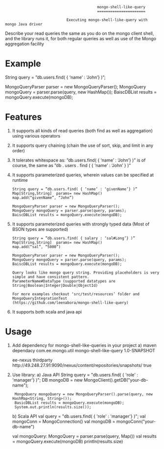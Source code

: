                                               mongo-shell-like-query
                                              ======================

                                Executing mongo-shell-like-query with mongo Java driver

Describe your read queries the same as you do on the mongo client shell, and the library runs it, for both regular queries as well as use of the Mongo aggregation facility

Example
========

String query = ”db.users.find( { ‘name’ : ‘John’} )”;

MongoQueryParser parser = new MongoQueryParser();
MongoQuery mongoQuery = parser.parse(query, new HashMap());
BaiscDBList results = mongoQuery.execute(mongoDB);

Features
========

1. It supports all kinds of read queries (both find as well as aggregation) using various operators

2. It supports query chaining (chain the use of sort, skip, and limit in any order)

3. It tolerates whitespace as: ”db.users.find( { ‘name’ : ‘John’} )” is of course, the same as 
   ”db   .   users  .  find  (  {   ‘name’   :   ‘John’   }   )”

4. It supports parameterized queries, wherein values can be specified at runtime

       String query = ”db.users.find( { ‘name’ : ‘givenName’} )”
       Map[String,String]  params= new HashMap()
       map.add(“givenName”, “John”)

       MongoQueryParser parser = new MongoQueryParser();
       MongoQuery mongoQuery = parser.parse(query, params);
       BaiscDBList results = mongoQuery.execute(mongoDB);

5. It supports parameterized queries with strongly typed data (Most of BSON types are supported)

       String query = ”db.users.find( { salary : ‘sal#Long’} )” 
       Map[String,String]  params= new HashMap()
       map.add(“sal”, “5000”)

       MongoQueryParser parser = new MongoQueryParser();
       MongoQuery mongoQuery = parser.parse(query, params);
       BaiscDBList results = mongoQuery.execute(mongoDB);

       Query looks like mongo query string. Providing placeholders is very simple and have consistent pattern.
       ParameterName#DataType (supported datatypes are String|Boolean|Integer|Double|ObjectId)

       For more examples checkout ‘src/test/resources’ folder and MongoQueryIntegrationTest
       (https://github.com/leenabora/mongo-shell-like-query)

6.  It supports both scala and java api 


Usage
=====

1. Add dependency for mongo-shell-like-queries in your project
   a) maven dependacy
    <dependencies>
        <dependency>
            <groupId>com.ee.mongo.util</groupId>
            <artifactId>mongo-shell-like-query</artifactId>
            <version>1.0-SNAPSHOT</version>
        </dependency>
    </dependencies>

    <repositories>
        <repository>
            <id>ee-nexus</id>
            <name>thirdparty</name>
            <url>http://49.248.27.91:9090/nexus/content/repositories/snapshots/</url>
            <snapshots>
                <enabled>true</enabled>
            </snapshots>
        </repository>
    </repositories>

   


2. Use library:
   a) Java API
        String query = "db.users.find( { 'role' : 'manager'} )";
        DB mongoDB = new MongoClient().getDB("your-db-name");

        MongoQuery mongoQuery = new MongoQueryParser().parse(query, new HashMap<String, String>());
        BasicDBList results = mongoQuery.execute(mongoDB);
        System.out.println(results.size());

   b) Scala API
      val query = "db.users.find( { 'role' : 'manager'} )";
      val mongoConn = MongoConnection()
      val mongoDB = mongoConn("your-db-name")
  
      val mongoQuery: MongoQuery = parser.parse(query, Map())
      val results = mongoQuery.execute(mongoDB)
      println(results.size)
  
 
 
